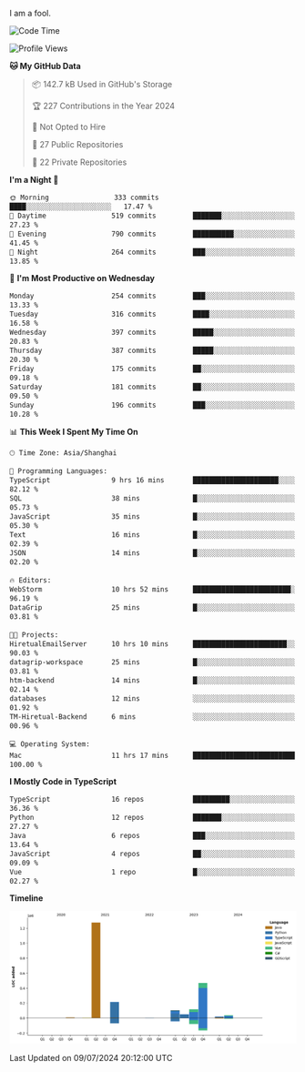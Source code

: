 I am a fool.

<!--START_SECTION:waka-->
![Code Time](http://img.shields.io/badge/Code%20Time-1%2C541%20hrs%2016%20mins-blue)

![Profile Views](http://img.shields.io/badge/Profile%20Views-0-blue)

**🐱 My GitHub Data** 

> 📦 142.7 kB Used in GitHub's Storage 
 > 
> 🏆 227 Contributions in the Year 2024
 > 
> 🚫 Not Opted to Hire
 > 
> 📜 27 Public Repositories 
 > 
> 🔑 22 Private Repositories 
 > 
**I'm a Night 🦉** 

```text
🌞 Morning                333 commits         ████░░░░░░░░░░░░░░░░░░░░░   17.47 % 
🌆 Daytime                519 commits         ███████░░░░░░░░░░░░░░░░░░   27.23 % 
🌃 Evening                790 commits         ██████████░░░░░░░░░░░░░░░   41.45 % 
🌙 Night                  264 commits         ███░░░░░░░░░░░░░░░░░░░░░░   13.85 % 
```
📅 **I'm Most Productive on Wednesday** 

```text
Monday                   254 commits         ███░░░░░░░░░░░░░░░░░░░░░░   13.33 % 
Tuesday                  316 commits         ████░░░░░░░░░░░░░░░░░░░░░   16.58 % 
Wednesday                397 commits         █████░░░░░░░░░░░░░░░░░░░░   20.83 % 
Thursday                 387 commits         █████░░░░░░░░░░░░░░░░░░░░   20.30 % 
Friday                   175 commits         ██░░░░░░░░░░░░░░░░░░░░░░░   09.18 % 
Saturday                 181 commits         ██░░░░░░░░░░░░░░░░░░░░░░░   09.50 % 
Sunday                   196 commits         ███░░░░░░░░░░░░░░░░░░░░░░   10.28 % 
```


📊 **This Week I Spent My Time On** 

```text
🕑︎ Time Zone: Asia/Shanghai

💬 Programming Languages: 
TypeScript               9 hrs 16 mins       █████████████████████░░░░   82.12 % 
SQL                      38 mins             █░░░░░░░░░░░░░░░░░░░░░░░░   05.73 % 
JavaScript               35 mins             █░░░░░░░░░░░░░░░░░░░░░░░░   05.30 % 
Text                     16 mins             █░░░░░░░░░░░░░░░░░░░░░░░░   02.39 % 
JSON                     14 mins             █░░░░░░░░░░░░░░░░░░░░░░░░   02.20 % 

🔥 Editors: 
WebStorm                 10 hrs 52 mins      ████████████████████████░   96.19 % 
DataGrip                 25 mins             █░░░░░░░░░░░░░░░░░░░░░░░░   03.81 % 

🐱‍💻 Projects: 
HiretualEmailServer      10 hrs 10 mins      ███████████████████████░░   90.03 % 
datagrip-workspace       25 mins             █░░░░░░░░░░░░░░░░░░░░░░░░   03.81 % 
htm-backend              14 mins             █░░░░░░░░░░░░░░░░░░░░░░░░   02.14 % 
databases                12 mins             ░░░░░░░░░░░░░░░░░░░░░░░░░   01.92 % 
TM-Hiretual-Backend      6 mins              ░░░░░░░░░░░░░░░░░░░░░░░░░   00.96 % 

💻 Operating System: 
Mac                      11 hrs 17 mins      █████████████████████████   100.00 % 
```

**I Mostly Code in TypeScript** 

```text
TypeScript               16 repos            █████████░░░░░░░░░░░░░░░░   36.36 % 
Python                   12 repos            ███████░░░░░░░░░░░░░░░░░░   27.27 % 
Java                     6 repos             ███░░░░░░░░░░░░░░░░░░░░░░   13.64 % 
JavaScript               4 repos             ██░░░░░░░░░░░░░░░░░░░░░░░   09.09 % 
Vue                      1 repo              █░░░░░░░░░░░░░░░░░░░░░░░░   02.27 % 
```



**Timeline**

![Lines of Code chart](https://raw.githubusercontent.com/VeejaLiu/VeejaLiu/master/assets/bar_graph.png)


 Last Updated on 09/07/2024 20:12:00 UTC
<!--END_SECTION:waka-->
